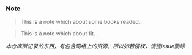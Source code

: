### Note

> This is a note which about some books readed.

> This is a note which about fit.

*本仓库所记录的东西，有包含网络上的资源，所以如若侵权，请提issue删除*

